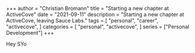 +++
author = "Christian Bromann"
title = "Starting a new chapter at ActiveCove"
date = "2021-09-11"
description = "Starting a new chapter at ActiveCove, leaving Sauce Labs."
tags = [
    "personal",
    "career",
    "activecove",
]
categories = [
    "personal",
    "activecove",
]
series = ["Personal Development"]
+++

Hey SYo
